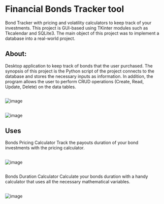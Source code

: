 # Financial Bonds Tracker tool
Bond Tracker with pricing and volatility calculators to keep track of your investments. This project is GUI-based using TKinter modules such as Tkcalendar and SQLite3. The main object of this project was to implement a database into a real-world project. 
## About:
Desktop application to keep track of bonds that the user purchased. The synopsis of this project is the Python script of the project connects to the database and stores the necessary inputs as information. In addition, the program allows the user to perform CRUD operations (Create, Read, Update, Delete) on the data tables. 
##
![image](https://user-images.githubusercontent.com/75659218/190875672-3c5c116c-2f52-460b-80f3-b7a31e267f53.png)
##
![image](https://user-images.githubusercontent.com/75659218/190875712-cc511a8a-d3ab-45de-876c-78c1cc59d417.png)
##
## Uses
Bonds Pricing Calculator
Track the payouts duration of your bond investments with the pricing calculator.
##
![image](https://user-images.githubusercontent.com/75659218/190875726-9a402738-e189-4724-abe8-ec418a0d7b14.png)
##
Bonds Duration Calculator
Calculate your bonds duration with a handy calculator that uses all the necessary mathematical variables.
##
![image](https://user-images.githubusercontent.com/75659218/190875749-8204f67e-c855-4456-8019-7335cffbbc75.png)
##
